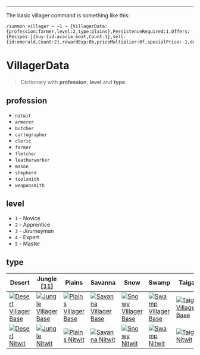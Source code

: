 ***
The basic villager command is something like this:

```
/summon villager ~ ~1 ~ {VillagerData:{profession:farmer,level:2,type:plains},PersistenceRequired:1,Offers:{Recipes:[{buy:{id:acacia_boat,Count:1},sell:{id:emerald,Count:2},rewardExp:0b,priceMultiplier:0f,specialPrice:-1,demand:5,maxUses:9999999}]}}
```

# VillagerData

> Dictionary with **profession**, **level** and **type**.
## profession

- `nitwit`
- `armorer`
- `butcher`
- `cartographer`
- `cleric`
- `farmer`
- `fletcher`
- `leatherworker`
- `mason`
- `shepherd`
- `toolsmith`
- `weaponsmith`

## level

 - `1` - Novice
 - `2` - Apprentice
 - `3` - Journeyman
 - `4` - Expert
 - `5` - Master

## type


| **Desert**                                                                                                                                                                                                                                                                                                   | **Jungle**  <br>[[11]](https://minecraft.fandom.com/wiki/Villager#cite_note-biomenote-11)                                                                                                                                                                                                                    | **Plains**                                                                                                                                                                                                                                                                                                   | **Savanna**                                                                                                                                                                                                                                                                                                     | **Snow**                                                                                                                                                                                                                                                                                                  | **Swamp**                                                                                                                                                                                                                                                                                                 | **Taiga**                                                                                                                                                                                                                                                                                                 |     |     |
| ------------------------------------------------------------------------------------------------------------------------------------------------------------------------------------------------------------------------------------------------------------------------------------------------------------ | ------------------------------------------------------------------------------------------------------------------------------------------------------------------------------------------------------------------------------------------------------------------------------------------------------------ | ------------------------------------------------------------------------------------------------------------------------------------------------------------------------------------------------------------------------------------------------------------------------------------------------------------ | --------------------------------------------------------------------------------------------------------------------------------------------------------------------------------------------------------------------------------------------------------------------------------------------------------------- | --------------------------------------------------------------------------------------------------------------------------------------------------------------------------------------------------------------------------------------------------------------------------------------------------------- | --------------------------------------------------------------------------------------------------------------------------------------------------------------------------------------------------------------------------------------------------------------------------------------------------------- | --------------------------------------------------------------------------------------------------------------------------------------------------------------------------------------------------------------------------------------------------------------------------------------------------------- | --- | --- |
| [![Desert Villager Base](https://static.wikia.nocookie.net/minecraft_gamepedia/images/0/04/Desert_Villager_Base.png/revision/latest/scale-to-width-down/40?cb=20190326223822)](https://static.wikia.nocookie.net/minecraft_gamepedia/images/0/04/Desert_Villager_Base.png/revision/latest?cb=20190326223822) | [![Jungle Villager Base](https://static.wikia.nocookie.net/minecraft_gamepedia/images/9/9e/Jungle_Villager_Base.png/revision/latest/scale-to-width-down/40?cb=20190326223840)](https://static.wikia.nocookie.net/minecraft_gamepedia/images/9/9e/Jungle_Villager_Base.png/revision/latest?cb=20190326223840) | [![Plains Villager Base](https://static.wikia.nocookie.net/minecraft_gamepedia/images/d/d8/Plains_Villager_Base.png/revision/latest/scale-to-width-down/40?cb=20231225162655)](https://static.wikia.nocookie.net/minecraft_gamepedia/images/d/d8/Plains_Villager_Base.png/revision/latest?cb=20231225162655) | [![Savanna Villager Base](https://static.wikia.nocookie.net/minecraft_gamepedia/images/5/5c/Savanna_Villager_Base.png/revision/latest/scale-to-width-down/40?cb=20190326223913)](https://static.wikia.nocookie.net/minecraft_gamepedia/images/5/5c/Savanna_Villager_Base.png/revision/latest?cb=20190326223913) | [![Snowy Villager Base](https://static.wikia.nocookie.net/minecraft_gamepedia/images/0/05/Snowy_Villager_Base.png/revision/latest/scale-to-width-down/40?cb=20190326223933)](https://static.wikia.nocookie.net/minecraft_gamepedia/images/0/05/Snowy_Villager_Base.png/revision/latest?cb=20190326223933) | [![Swamp Villager Base](https://static.wikia.nocookie.net/minecraft_gamepedia/images/a/a7/Swamp_Villager_Base.png/revision/latest/scale-to-width-down/40?cb=20190326223952)](https://static.wikia.nocookie.net/minecraft_gamepedia/images/a/a7/Swamp_Villager_Base.png/revision/latest?cb=20190326223952) | [![Taiga Villager Base](https://static.wikia.nocookie.net/minecraft_gamepedia/images/7/7b/Taiga_Villager_Base.png/revision/latest/scale-to-width-down/40?cb=20190326224010)](https://static.wikia.nocookie.net/minecraft_gamepedia/images/7/7b/Taiga_Villager_Base.png/revision/latest?cb=20190326224010) |     |     |
| [![Desert Nitwit](https://static.wikia.nocookie.net/minecraft_gamepedia/images/8/83/Desert_Nitwit.png/revision/latest/scale-to-width-down/40?cb=20190327152653)](https://static.wikia.nocookie.net/minecraft_gamepedia/images/8/83/Desert_Nitwit.png/revision/latest?cb=20190327152653)                      | [![Jungle Nitwit](https://static.wikia.nocookie.net/minecraft_gamepedia/images/9/9d/Jungle_Nitwit.png/revision/latest/scale-to-width-down/40?cb=20190327152628)](https://static.wikia.nocookie.net/minecraft_gamepedia/images/9/9d/Jungle_Nitwit.png/revision/latest?cb=20190327152628)                      | [![Plains Nitwit](https://static.wikia.nocookie.net/minecraft_gamepedia/images/4/40/Plains_Nitwit.png/revision/latest/scale-to-width-down/40?cb=20200309223631)](https://static.wikia.nocookie.net/minecraft_gamepedia/images/4/40/Plains_Nitwit.png/revision/latest?cb=20200309223631)                      | [![Savanna Nitwit](https://static.wikia.nocookie.net/minecraft_gamepedia/images/3/35/Savanna_Nitwit.png/revision/latest/scale-to-width-down/40?cb=20190327152717)](https://static.wikia.nocookie.net/minecraft_gamepedia/images/3/35/Savanna_Nitwit.png/revision/latest?cb=20190327152717)                      | [![Snowy Nitwit](https://static.wikia.nocookie.net/minecraft_gamepedia/images/0/01/Snowy_Nitwit.png/revision/latest/scale-to-width-down/40?cb=20190327153532)](https://static.wikia.nocookie.net/minecraft_gamepedia/images/0/01/Snowy_Nitwit.png/revision/latest?cb=20190327153532)                      | [![Swamp Nitwit](https://static.wikia.nocookie.net/minecraft_gamepedia/images/a/a9/Swamp_Nitwit.png/revision/latest/scale-to-width-down/40?cb=20190327153808)](https://static.wikia.nocookie.net/minecraft_gamepedia/images/a/a9/Swamp_Nitwit.png/revision/latest?cb=20190327153808)                      | [![Taiga Nitwit](https://static.wikia.nocookie.net/minecraft_gamepedia/images/1/14/Taiga_Nitwit.png/revision/latest/scale-to-width-down/40?cb=20190327154055)](https://static.wikia.nocookie.net/minecraft_gamepedia/images/1/14/Taiga_Nitwit.png/revision/latest?cb=20190327154055)                      |     |     |
